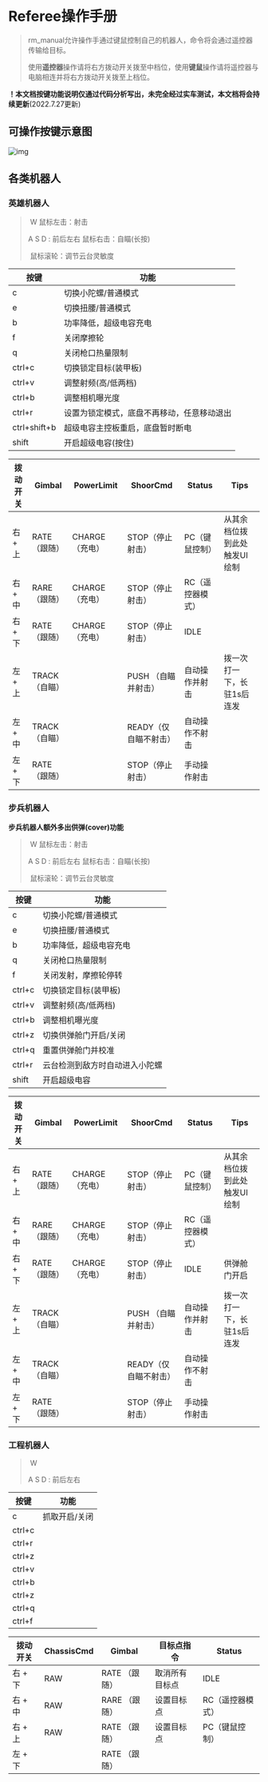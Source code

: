 # Referee操作手册

> rm_manual允许操作手通过键鼠控制自己的机器人，命令将会通过遥控器传输给目标。
>
> 使用**遥控器**操作请将右方拨动开关拨至中档位，使用**键鼠**操作请将遥控器与电脑相连并将右方拨动开关拨至上档位。



**！本文档按键功能说明仅通过代码分析写出，未完全经过实车测试，本文档将会持续更新**(2022.7.27更新)



##  可操作按键示意图

![img](225655a0bd5a8657da8c6564c487fd3290242534.jpg@1036w.webp)



## 各类机器人

### 英雄机器人

> ​       W                                                                                           鼠标左击：射击
>
> A     S     D          :     前后左右                                                     鼠标右击：自瞄(长按)
>
> ​																									  鼠标滚轮：调节云台灵敏度

| 按键   | 功能                         |
| ------ | ---------------------------- |
| c      | 切换小陀螺/普通模式          |
| e      | 切换扭腰/普通模式            |
| b      | 功率降低，超级电容充电       |
| f      | 关闭摩擦轮             |
| q      | 关闭枪口热量限制             |
| ctrl+c | 切换锁定目标(装甲板)         |
| ctrl+v | 调整射频(高/低两档)          |
| ctrl+b | 调整相机曝光度               |
| ctrl+r | 设置为锁定模式，底盘不再移动，任意移动退出 |
| ctrl+shift+b  | 超级电容主控板重启，底盘暂时断电   |
| shift  | 开启超级电容(按住) |




| 拨动开关 | Gimbal        | PowerLimit     | ShoorCmd              | Status           | Tips                         |
| -------- | ------------- | -------------- | --------------------- | ---------------- | ---------------------------- |
| 右 + 上  | RATE （跟随） | CHARGE（充电） | STOP（停止射击）      | PC（键鼠控制）   | 从其余档位拨到此处触发UI绘制 |
| 右 + 中  | RARE （跟随） | CHARGE（充电） | STOP（停止射击）      | RC（遥控器模式） |                              |
| 右 + 下  | RATE （跟随） | CHARGE（充电） | STOP（停止射击）      | IDLE             |                              |
| 左 + 上  | TRACK（自瞄） |                | PUSH  （自瞄并射击）  | 自动操作并射击   | 拨一次打一下，长驻1s后连发   |
| 左 + 中  | TRACK（自瞄） |                | READY（仅自瞄不射击） | 自动操作不射击   |                              |
| 左 + 下  | RATE （跟随） |                | STOP（停止射击）      | 手动操作射击     |                              |







### 步兵机器人

**步兵机器人额外多出供弹(cover)功能**

> ​       W                                                                                           鼠标左击：射击
>
> A     S     D          :     前后左右                                                     鼠标右击：自瞄(长按)
>
> ​																									  鼠标滚轮：调节云台灵敏度

| 按键   | 功能                           |
| ------ | ------------------------------ |
| c      | 切换小陀螺/普通模式            |
| e      | 切换扭腰/普通模式              |
| b      | 功率降低，超级电容充电         |
| q      | 关闭枪口热量限制               |
| f      | 关闭发射，摩擦轮停转           |
| ctrl+c | 切换锁定目标(装甲板)           |
| ctrl+v | 调整射频(高/低两档)            |
| ctrl+b | 调整相机曝光度                 |
| ctrl+z | 切换供弹舱门开启/关闭          |
| ctrl+q | 重置供弹舱门并校准             |
| ctrl+r | 云台检测到敌方时自动进入小陀螺 |
| shift  | 开启超级电容                   |



| 拨动开关 | Gimbal        | PowerLimit     | ShoorCmd              | Status           | Tips                         |
| -------- | ------------- | -------------- | --------------------- | ---------------- | ---------------------------- |
| 右 + 上  | RATE （跟随） | CHARGE（充电） | STOP（停止射击）      | PC（键鼠控制）   | 从其余档位拨到此处触发UI绘制 |
| 右 + 中  | RARE （跟随） | CHARGE（充电） | STOP（停止射击）      | RC（遥控器模式） |                              |
| 右 + 下  | RATE （跟随） | CHARGE（充电） | STOP（停止射击）      | IDLE             | 供弹舱门开启                 |
| 左 + 上  | TRACK（自瞄） |                | PUSH  （自瞄并射击）  | 自动操作并射击   | 拨一次打一下，长驻1s后连发   |
| 左 + 中  | TRACK（自瞄） |                | READY（仅自瞄不射击） | 自动操作不射击   |                              |
| 左 + 下  | RATE （跟随） |                | STOP（停止射击）      | 手动操作射击     |                              |







### 工程机器人

> ​       W                                                                                          
>
> A     S     D          :     前后左右                                                   
>

| 按键   | 功能          |
| ------ | ------------- |
| c      | 抓取开启/关闭 |
| ctrl+c |               |
| ctrl+r |               |
| ctrl+z |               |
| ctrl+v |               |
| ctrl+b |               |
| ctrl+z |               |
| ctrl+q |               |
| ctrl+f |               |




| 拨动开关 | ChassisCmd | Gimbal        | 目标点指令     | Status           |
| -------- | ---------- | ------------- | -------------- | ---------------- |
| 右 + 下  | RAW        | RATE （跟随） | 取消所有目标点 | IDLE             |
| 右 + 中  | RAW        | RARE （跟随） | 设置目标点     | RC（遥控器模式） |
| 右 + 上  | RAW        | RATE （跟随） | 设置目标点     | PC（键鼠控制）   |
| 左 + 下  |            | RATE （跟随） |                |                  |

